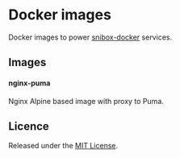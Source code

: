 # Docker images
Docker images to power [snibox-docker](https://github.com/snibox/snibox-docker) services.

## Images

#### nginx-puma
Nginx Alpine based image with proxy to Puma.

## Licence
Released under the [MIT License](https://opensource.org/licenses/MIT).

